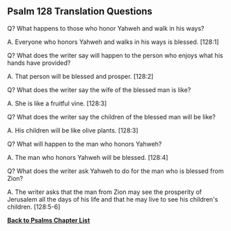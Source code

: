 ## Psalm 128 Translation Questions ##

Q? What happens to those who honor Yahweh and walk in his ways?

A. Everyone who honors Yahweh and walks in his ways is blessed. [128:1]

Q? What does the writer say will happen to the person who enjoys what his hands have provided?

A. That person will be blessed and prosper. [128:2]

Q? What does the writer say the wife of the blessed man is like?

A. She is like a fruitful vine. [128:3]

Q? What does the writer say the children of the blessed man will be like?

A. His children will be like olive plants. [128:3]

Q? What will happen to the man who honors Yahweh?

A. The man who honors Yahweh will be blessed. [128:4]

Q? What does the writer ask Yahweh to do for the man who is blessed from Zion?

A. The writer asks that the man from Zion may see the prosperity of Jerusalem all the days of his life and that he may live to see his children's children. [128:5-6]

__[Back to Psalms Chapter List](./)__

